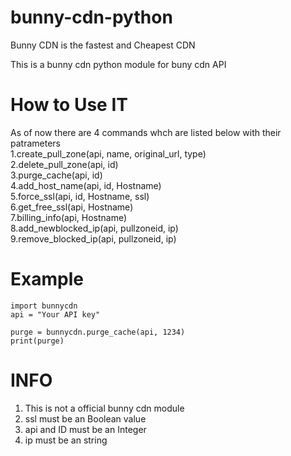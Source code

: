# bunny-cdn-python 
Bunny CDN is the fastest and Cheapest CDN

This is a bunny cdn python module for buny cdn API 

# How to Use IT
As of now there are 4 commands whch are listed below with their patrameters
<br>
1.create_pull_zone(api, name, original_url, type)
<br>
2.delete_pull_zone(api, id)
<br>
3.purge_cache(api, id)
<br>
4.add_host_name(api, id, Hostname)
<br>
5.force_ssl(api, id, Hostname, ssl)
<br>
6.get_free_ssl(api, Hostname)
<br>
7.billing_info(api, Hostname)
<br>
8.add_newblocked_ip(api, pullzoneid, ip)
<br>
9.remove_blocked_ip(api, pullzoneid, ip)



# Example
```
import bunnycdn
api = "Your API key"

purge = bunnycdn.purge_cache(api, 1234)
print(purge)
```
      

# INFO
1. This is not a official bunny cdn module
2. ssl must be an Boolean value
3. api and ID must be an Integer 
4. ip must be an string


